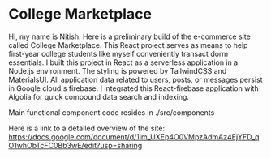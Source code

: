 # College Marketplace

Hi, my name is Nitish. Here is a preliminary build of the e-commerce site called College Marketplace. This React project serves as means to help first-year college students like myself conveniently transact dorm essentials. I built this project in React as a serverless application in a Node.js environment. The styling is powered by TailwindCSS and MaterialsUI. All application data related to users, posts, or messages persist in Google cloud's firebase. I integrated this React-firebase application with Algolia for quick compound data search and indexing.

Main functional component code resides in ./src/components

Here is a link to a detailed overview of the site: https://docs.google.com/document/d/1im_UXEp4O0VMpzAdmAz4EjYFD_qO1whObTcFC0Bb3wE/edit?usp=sharing
